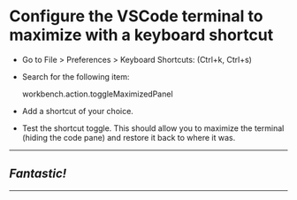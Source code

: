 # Configure the VSCode terminal to maximize with a keyboard shortcut

- Go to File > Preferences > Keyboard Shortcuts: (Ctrl+k, Ctrl+s) 
- Search for the following item: 

  workbench.action.toggleMaximizedPanel

- Add a shortcut of your choice. 
- Test the shortcut toggle. This should allow you to maximize the terminal (hiding the code pane) and restore it back to where it was.

---
## *Fantastic!*
---
